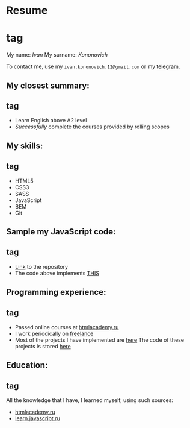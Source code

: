 # Resume <h1> tag

My name: *Ivan*
My surname: *Kononovich*

To contact me, use my `ivan.kononovich.12@gmail.com` or my [telegram](https://t.me/IvanKononovich).

## My closest **summary**: <h2> tag
* Learn English above A2 level
* *Successfully* complete the courses provided by rolling scopes

## My **skills**: <h2> tag
* HTML5
* CSS3
* SASS
* JavaScript
* BEM
* Git

## Sample my JavaScript code: <h2> tag
* [Link](https://github.com/IvanKononovich/fall-physics) to the repository
* The code above implements [THIS](https://ivankononovich.github.io/fall-physics/)

## Programming experience: <h2> tag
* Passed online courses at [htmlacademy.ru](https://htmlacademy.ru/)
* I work periodically on [freelance](https://freelansim.ru/freelancers/fogfug)
* Most of the projects I have implemented are [here](https://freelansim.ru/freelancers/fogfug/projects)
The code of these projects is stored [here](https://github.com/IvanKononovich?tab=repositories)

## Education: <h2> tag
All the knowledge that I have, I learned myself, using such sources:
* [htmlacademy.ru](https://htmlacademy.ru/)
* [learn.javascript.ru](http://learn.javascript.ru/)